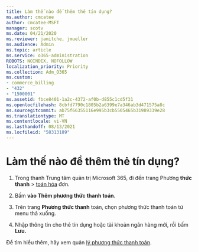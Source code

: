 ```yaml
---
title: Làm thế nào để thêm thẻ tín dụng?
ms.author: cmcatee
author: cmcatee-MSFT
manager: scotv
ms.date: 04/21/2020
ms.reviewer: jamitche, jmueller
ms.audience: Admin
ms.topic: article
ms.service: o365-administration
ROBOTS: NOINDEX, NOFOLLOW
localization_priority: Priority
ms.collection: Adm_O365
ms.custom:
- commerce_billing
- "432"
- "1500001"
ms.assetid: fbce8401-1a2c-4372-af0b-d855c1cd5f31
ms.openlocfilehash: 8cbfd7790c1805b2a6399e7a346ab3d471575a8c
ms.sourcegitcommit: ab75f66355116e995b3cb5505465b31989339e28
ms.translationtype: MT
ms.contentlocale: vi-VN
ms.lasthandoff: 08/13/2021
ms.locfileid: "58313189"
---
```

# <a name="how-do-i-add-a-credit-card"></a>Làm thế nào để thêm thẻ tín dụng?

1. Trong thanh Trung tâm quản trị Microsoft 365, đi đến trang Phương **thức thanh** \> [toán hóa](https://go.microsoft.com/fwlink/p/?linkid=2018806) đơn.

2. Bấm **vào Thêm phương thức thanh toán**.

3. Trên trang **Phương thức thanh** toán, chọn phương thức thanh toán từ menu thả xuống.

4. Nhập thông tin cho thẻ tín dụng hoặc tài khoản ngân hàng mới, rồi bấm **Lưu.**

Để tìm hiểu thêm, hãy xem quản [lý phương thức thanh toán](https://docs.microsoft.com/microsoft-365/commerce/billing-and-payments/manage-payment-methods).
